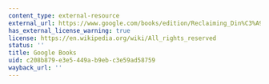 ```yaml
---
content_type: external-resource
external_url: https://www.google.com/books/edition/Reclaiming_Din%C3%A9_History/H5MzCgAAQBAJ?hl=en&gbpv=1
has_external_license_warning: true
license: https://en.wikipedia.org/wiki/All_rights_reserved
status: ''
title: Google Books
uid: c208b879-e3e5-449a-b9eb-c3e59ad58759
wayback_url: ''
---
```

